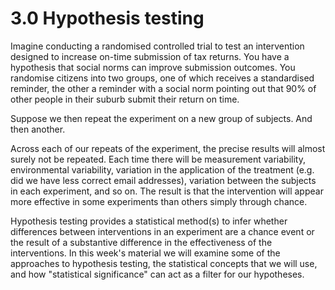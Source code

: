 # 3.0 Hypothesis testing

Imagine conducting a randomised controlled trial to test an intervention designed to increase on-time submission of tax returns. You have a hypothesis that social norms can improve submission outcomes. You randomise citizens into two groups, one of which receives a standardised reminder, the other a reminder with a social norm pointing out that 90% of other people in their suburb submit their return on time.

Suppose we then repeat the experiment on a new group of subjects. And then another.

Across each of our repeats of the experiment, the precise results will almost surely not be repeated. Each time there will be measurement variability, environmental variability, variation in the application of the treatment (e.g. did we have less correct email addresses), variation between the subjects in each experiment, and so on. The result is that the intervention will appear more effective in some experiments than others simply through chance.

Hypothesis testing provides a statistical method(s) to infer whether differences between interventions in an experiment are a chance event or the result of a substantive difference in the effectiveness of the interventions. In this week's material we will examine some of the approaches to hypothesis testing, the statistical concepts that we will use, and how "statistical significance" can act as a filter for our hypotheses.